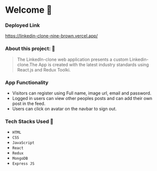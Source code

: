 # Welcome :wave:

### Deployed Link

https://linkedin-clone-nine-brown.vercel.app/

### About this project: :raised_hands:

> The LinkedIn-clone web application presents a custom Linkedin-clone.The App is created with the latest industry standards using React.js and Redux Toolki.

### App Functionality

- Visitors can register using Full name, image url, email and password.
- Logged in users can view other peoples posts and can add their own post in the feed.
- Users can click on avatar on the navbar to sign out.

### Tech Stacks Used :wrench:

- `HTML`
- `CSS`
- `JavaScript`
- `React`
- `Redux`
- `MongoDB`
- `Express JS`
